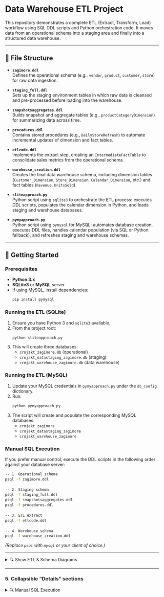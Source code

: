 # Data Warehouse ETL Project

This repository demonstrates a complete ETL (Extract, Transform, Load) workflow using SQL DDL scripts and Python orchestration code. It moves data from an operational schema into a staging area and finally into a structured data warehouse.

---

## :file_folder: File Structure

- **`zagimore.ddl`**  
  Defines the operational schema (e.g., `vendor`, `product`, `customer`, `store`) for raw data ingestion.

- **`staging_full.ddl`**  
  Sets up the staging environment tables in which raw data is cleansed and pre-processed before loading into the warehouse.

- **`snapshotsaggregates.ddl`**  
  Builds snapshot and aggregate tables (e.g., `productCategoryDimension`) for summarizing data across time.

- **`procedures.ddl`**  
  Contains stored procedures (e.g., `DailyStoreRefresh`) to automate incremental updates of dimension and fact tables.

- **`etlcode.ddl`**  
  Implements the extract step, creating an `IntermediateFactTable` to consolidate sales metrics from the operational schema.

- **`warehouse_creation.ddl`**  
  Creates the final data warehouse schema, including dimension tables (`Customer_Dimension`, `Store_Dimension`, `Calendar_Dimension`, etc.) and fact tables (`Revenue`, `UnitsSold`).

- **`sliteapproach.py`**  
  Python script using `sqlite3` to orchestrate the ETL process: executes DDL scripts, populates the calendar dimension in Python, and loads staging and warehouse databases.

- **`pymyapproach.py`**  
  Python script using `pymysql` for MySQL: automates database creation, executes DDL files, handles calendar population (via SQL or Python fallback), and refreshes staging and warehouse schemas.

---

## :rocket: Getting Started

### Prerequisites

- **Python 3.x**  
- **SQLite3** or **MySQL** server  
- If using MySQL, install dependencies:  
  ```bash
  pip install pymysql
  ```

### Running the ETL (SQLite)

1. Ensure you have Python 3 and `sqlite3` available.  
2. From the project root:
   ```bash
   python sliteapproach.py
   ```
3. This will create three databases:
   - `crnjakt_zagimore.db` (operational)
   - `crnjakt_datastaging_zagimore.db` (staging)
   - `crnjakt_warehouse_zagimore.db` (data warehouse)

### Running the ETL (MySQL)

1. Update your MySQL credentials in `pymyapproach.py` under the `db_config` dictionary.  
2. Run:
   ```bash
   python pymyapproach.py
   ```
3. The script will create and populate the corresponding MySQL databases:
   - `crnjakt_zagimore`
   - `crnjakt_datastaging_zagimore`
   - `crnjakt_warehouse_zagimore`

### Manual SQL Execution

If you prefer manual control, execute the DDL scripts in the following order against your database server:

```bash
-- 1. Operational schema
psql -f zagimore.ddl

-- 2. Staging schema
psql -f staging_full.ddl
psql -f snapshotsaggregates.ddl
psql -f procedures.ddl

-- 3. ETL extract
psql -f etlcode.ddl

-- 4. Warehouse schema
psql -f warehouse_creation.ddl
```

*(Replace `psql` with `mysql` or your client of choice.)*

---

<details>
  <summary>🔍 Show ETL & Schema Diagrams</summary>

  <p align="center">
    <img src="images/ETLProcess.png" alt="ETL Pipeline" width="300"/><br/>
    <em>Figure 1. ETL Pipeline Diagram</em>
  </p>

  <p align="center">
    <img src="images/zagimore.png" alt="Staging Schema" width="300"/><br/>
    <em>Figure 2. Staging Environment Schema</em>
  </p>

  <p align="center">
    <img src="images/staging.png" alt="Staging Schema" width="300"/><br/>
    <em>Figure 2. Staging Environment Schema</em>
  </p>

  <p align="center">
    <img src="images/warehouse.png" alt="Data Warehouse Schema" width="300"/><br/>
    <em>Figure 3. Data Warehouse Schema</em>
  </p>

  <hr/>

  <p align="center">
    <img src="images/procedure_flow.png" alt="DailyStoreRefresh Workflow" width="300"/><br/>
    <em>Figure 4. DailyStoreRefresh Stored Procedure Workflow</em>
  </p>

```sql
CREATE procedure DailyStoreRefresh()
BEGIN

INSERT INTO Store_Dimension(StoreId,StoreZip,RegioniD,RegionName,ExtractionTimestamp, PDLoaded, DVF,DVU, CurrentStatus)
SELECT s.storeid, s.storezip, r.regionid, r.regionname,NOW(),False, NOW(), '2040-01-01','C'
FROM crnjakt_zagimore.store s, crnjakt_zagimore.region r
WHERE s.regionid = r.regionid
AND s.StoreId not in (SELECT StoreId FROM crnjakt_zagimore_ds.Store_Dimension);

INSERT INTO crnjakt_zagimore_dw.Store_Dimension (StoreKey, StoreId,StoreZip,RegioniD,RegionName, DVF,DVU, CurrentStatus)
SELECT StoreKey, StoreId,StoreZip,RegioniD,RegionName,DVF,DVU, CurrentStatus
from Store_Dimension
WHERE PDLoaded=False;

UPDATE Store_Dimension
SET PDLoaded=True;
END

```
</details>




---

### 5. Collapsible “Details” sections  

<details>
<summary>🔍 Manual SQL Execution</summary>

```bash
psql -f zagimore.ddl
psql -f staging_full.ddl
...

---

## :handshake: Contributing

Contributions, issues, and feature requests are welcome! Feel free to open a pull request.
